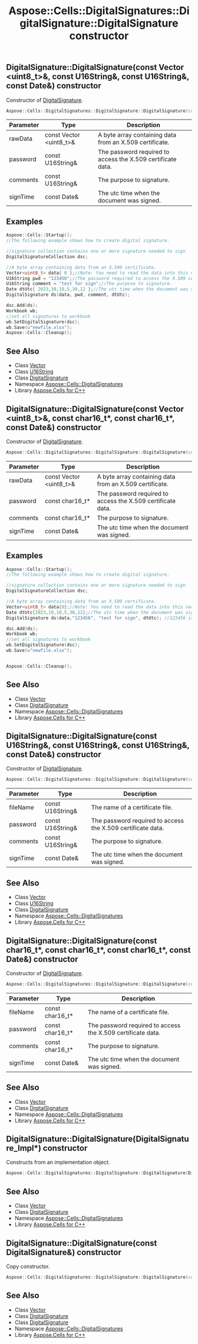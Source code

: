 ﻿---
title: Aspose::Cells::DigitalSignatures::DigitalSignature::DigitalSignature constructor
linktitle: DigitalSignature
second_title: Aspose.Cells for C++ API Reference
description: 'Aspose::Cells::DigitalSignatures::DigitalSignature::DigitalSignature constructor. Constructor of DigitalSignature in C++.'
type: docs
weight: 100
url: /cpp/aspose.cells.digitalsignatures/digitalsignature/digitalsignature/
---
## DigitalSignature::DigitalSignature(const Vector \<uint8_t\>\&, const U16String\&, const U16String\&, const Date\&) constructor


Constructor of [DigitalSignature](../).

```cpp
Aspose::Cells::DigitalSignatures::DigitalSignature::DigitalSignature(const Vector<uint8_t> &rawData, const U16String &password, const U16String &comments, const Date &signTime)
```


| Parameter | Type | Description |
| --- | --- | --- |
| rawData | const Vector \<uint8_t\>\& | A byte array containing data from an X.509 certificate. |
| password | const U16String\& | The password required to access the X.509 certificate data. |
| comments | const U16String\& | The purpose to signature. |
| signTime | const Date\& | The utc time when the document was signed. |


## Examples


```cpp
Aspose::Cells::Startup();
//The following example shows how to create digital signature.

//signature collection contains one or more signature needed to sign
DigitalSignatureCollection dsc;

//A byte array containing data from an X.509 certificate.
Vector<uint8_t> data{ 0 };//Note: You need to read the data into this variable.
U16String pwd = "123456";//The password required to access the X.509 certificate data.
U16String comment = "test for sign";//The purpose to signature.
Date dtUtc{ 2023,10,10,5,30,12 };//The utc time when the document was signed.
DigitalSignature ds(data, pwd, comment, dtUtc);

dsc.Add(ds);
Workbook wb;
//set all signatures to workbook
wb.SetDigitalSignature(dsc);
wb.Save(u"newfile.xlsx");
Aspose::Cells::Cleanup();
```

## See Also

* Class [Vector](../../../aspose.cells/vector/)
* Class [U16String](../../../aspose.cells/u16string/)
* Class [DigitalSignature](../)
* Namespace [Aspose::Cells::DigitalSignatures](../../)
* Library [Aspose.Cells for C++](../../../)
## DigitalSignature::DigitalSignature(const Vector \<uint8_t\>\&, const char16_t*, const char16_t*, const Date\&) constructor


Constructor of [DigitalSignature](../).

```cpp
Aspose::Cells::DigitalSignatures::DigitalSignature::DigitalSignature(const Vector<uint8_t> &rawData, const char16_t *password, const char16_t *comments, const Date &signTime)
```


| Parameter | Type | Description |
| --- | --- | --- |
| rawData | const Vector \<uint8_t\>\& | A byte array containing data from an X.509 certificate. |
| password | const char16_t* | The password required to access the X.509 certificate data. |
| comments | const char16_t* | The purpose to signature. |
| signTime | const Date\& | The utc time when the document was signed. |


## Examples


```cpp
Aspose::Cells::Startup();
//The following example shows how to create digital signature.

//signature collection contains one or more signature needed to sign
DigitalSignatureCollection dsc;

//A byte array containing data from an X.509 certificate.
Vector<uint8_t> data{0};//Note: You need to read the data into this variable.
Date dtUtc{2023,10,10,5,30,12};//The utc time when the document was signed.
DigitalSignature ds(data,"123456", "test for sign", dtUtc); //123456 is password of cert

dsc.Add(ds);
Workbook wb;
//set all signatures to workbook
wb.SetDigitalSignature(dsc);
wb.Save(u"newfile.xlsx");


Aspose::Cells::Cleanup();
```

## See Also

* Class [Vector](../../../aspose.cells/vector/)
* Class [DigitalSignature](../)
* Namespace [Aspose::Cells::DigitalSignatures](../../)
* Library [Aspose.Cells for C++](../../../)
## DigitalSignature::DigitalSignature(const U16String\&, const U16String\&, const U16String\&, const Date\&) constructor


Constructor of [DigitalSignature](../).

```cpp
Aspose::Cells::DigitalSignatures::DigitalSignature::DigitalSignature(const U16String &fileName, const U16String &password, const U16String &comments, const Date &signTime)
```


| Parameter | Type | Description |
| --- | --- | --- |
| fileName | const U16String\& | The name of a certificate file. |
| password | const U16String\& | The password required to access the X.509 certificate data. |
| comments | const U16String\& | The purpose to signature. |
| signTime | const Date\& | The utc time when the document was signed. |

## See Also

* Class [Vector](../../../aspose.cells/vector/)
* Class [U16String](../../../aspose.cells/u16string/)
* Class [DigitalSignature](../)
* Namespace [Aspose::Cells::DigitalSignatures](../../)
* Library [Aspose.Cells for C++](../../../)
## DigitalSignature::DigitalSignature(const char16_t*, const char16_t*, const char16_t*, const Date\&) constructor


Constructor of [DigitalSignature](../).

```cpp
Aspose::Cells::DigitalSignatures::DigitalSignature::DigitalSignature(const char16_t *fileName, const char16_t *password, const char16_t *comments, const Date &signTime)
```


| Parameter | Type | Description |
| --- | --- | --- |
| fileName | const char16_t* | The name of a certificate file. |
| password | const char16_t* | The password required to access the X.509 certificate data. |
| comments | const char16_t* | The purpose to signature. |
| signTime | const Date\& | The utc time when the document was signed. |

## See Also

* Class [Vector](../../../aspose.cells/vector/)
* Class [DigitalSignature](../)
* Namespace [Aspose::Cells::DigitalSignatures](../../)
* Library [Aspose.Cells for C++](../../../)
## DigitalSignature::DigitalSignature(DigitalSignature_Impl*) constructor


Constructs from an implementation object.

```cpp
Aspose::Cells::DigitalSignatures::DigitalSignature::DigitalSignature(DigitalSignature_Impl *impl)
```

## See Also

* Class [Vector](../../../aspose.cells/vector/)
* Class [DigitalSignature](../)
* Namespace [Aspose::Cells::DigitalSignatures](../../)
* Library [Aspose.Cells for C++](../../../)
## DigitalSignature::DigitalSignature(const DigitalSignature\&) constructor


Copy constructor.

```cpp
Aspose::Cells::DigitalSignatures::DigitalSignature::DigitalSignature(const DigitalSignature &src)
```

## See Also

* Class [Vector](../../../aspose.cells/vector/)
* Class [DigitalSignature](../)
* Class [DigitalSignature](../)
* Namespace [Aspose::Cells::DigitalSignatures](../../)
* Library [Aspose.Cells for C++](../../../)

